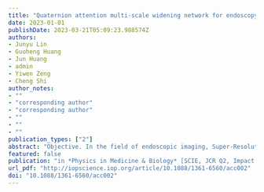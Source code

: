 ```yaml
---
title: "Quaternion attention multi-scale widening network for endoscopy image super-resolution"
date: 2023-01-01
publishDate: 2023-03-21T05:09:23.988574Z
authors: 
- Junyu Lin
- Guoheng Huang
- Jun Huang
- admin
- Yiwen Zeng
- Cheng Shi
author_notes:
- ""
- "corresponding author"
- "corresponding author"
- ""
- ""
- ""
publication_types: ["2"]
abstract: "Objective. In the field of endoscopic imaging, Super-Resolution (SR) plays an important role in Manufactured Diagnosis, physicians and machine Automatic Diagnosis. Although many recent studies have been performed, by using deep convolutional neural networks on endoscopic Super-Resolution, most of the methods have large parameters, which limits their practical application. In addition, almost all of these methods treat each channel equally based on the real-valued domain, without considering the difference among the different channels. Our objective is to design a super-resolution model named Quaternion Attention Multi-scale Widening Network (QAMWN) for endoscopy images to address the above problem. Approach. QAMWN contains a stacked Quaternion Attention Multi-Scale Widening Block (QAMWB), that composed of Multi-Scale Feature Widening Aggregation Module (MFWAM) and Quaternion Residual Channel Attention (QRCA). The MFWAM adopts multi-scale architecture with step-wise widening on feature channels for better feature extraction; and in QRCA, quaternion is introduced to construct Residual Channel Attention Mechanism, which obtains adaptively scales features by considering compact cross channel interactions in the hyper-complex domain. Main results. To verify the efficacy of our method, it is performed on two public endoscopic datasets, CVC ClinicDB and Kvasir dataset. The experimental results show that our proposed method can achieve a better trade-off in model size and performance. More importantly, the proposed QAMWN outperforms previous state-of-the-art methods in both metrics and visualization. Significance. We propose a lightweight super-resolution network for endoscopy and achieves better performance with fewer parameters, which helps in clinical diagnosis of endoscopy."
featured: false
publication: "in *Physics in Medicine & Biology* [SCIE, JCR Q2, Impact Factor: 4.174 | Citescore: 6.6]"
url_pdf: "http://iopscience.iop.org/article/10.1088/1361-6560/acc002"
doi: "10.1088/1361-6560/acc002"
---
```


